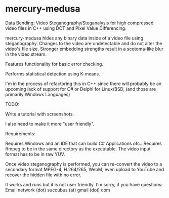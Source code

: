 # mercury-medusa

Data Bending: Video Steganography/Steganalysis for high compressed video files in C++ using DCT and Pixel Value Differencing. 

mercury-medusa hides any binary data inside of a video file using steganography. Changes to the video are undetectable and do not alter the video's file size. Stronger embedding strengths result in a scotoma-like blur in the video stream.

Features functionality for basic error checking.

Performs statistical detection using K-means.

I'm in the process of refactoring this in C++ since there will probably be an upcoming lack of support for C# or Delphi for Linux/BSD, 
(and those are primarily Windows Languages)

TODO:

Write a tutorial with screenshots.

I also need to make it more "user friendly".

Requirements:

Requires Windows and an IDE that can build C# Applications ofc..
Requires ffmpeg to be in the same directory as the executable.
The video input format has to be in raw YUV.

Once video steganography is performed, you can re-convert the video to a secondary format MPEG-4, H.264/265, WebM, even upload to YouTube and recover the hidden file with no error.

It works and runs  but it is not user friendly. I'm sorry, if you have questions:
Email network (dot) succubus (at) gmail (dot) com

